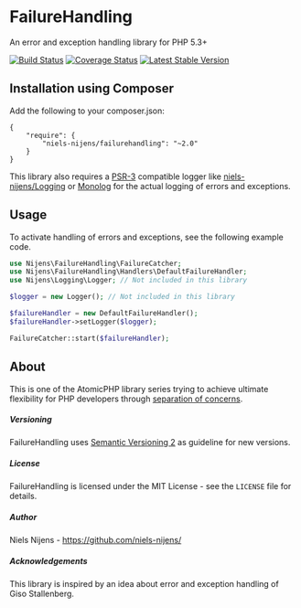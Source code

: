 FailureHandling
===============
An error and exception handling library for PHP 5.3+

[![Build Status](https://travis-ci.org/niels-nijens/FailureHandling.png?branch=master)](https://travis-ci.org/niels-nijens/FailureHandling)
[![Coverage Status](https://coveralls.io/repos/niels-nijens/FailureHandling/badge.png?branch=master)](https://coveralls.io/r/niels-nijens/FailureHandling?branch=master)
[![Latest Stable Version](https://poser.pugx.org/niels-nijens/failurehandling/v/stable.png)](https://packagist.org/packages/niels-nijens/failurehandling)


Installation using Composer
---------------------------
Add the following to your composer.json:

```
{
    "require": {
        "niels-nijens/failurehandling": "~2.0"
    }
}
```

This library also requires a [PSR-3](https://github.com/php-fig/fig-standards/blob/master/accepted/PSR-3-logger-interface.md) compatible logger like [niels-nijens/Logging](https://github.com/niels-nijens/Logging) or [Monolog](https://github.com/Seldaek/monolog) for the actual logging of errors and exceptions.


Usage
-----
To activate handling of errors and exceptions, see the following example code.
```php
use Nijens\FailureHandling\FailureCatcher;
use Nijens\FailureHandling\Handlers\DefaultFailureHandler;
use Nijens\Logging\Logger; // Not included in this library

$logger = new Logger(); // Not included in this library

$failureHandler = new DefaultFailureHandler();
$failureHandler->setLogger($logger);

FailureCatcher::start($failureHandler);
```


About
-----
This is one of the AtomicPHP library series trying to achieve ultimate flexibility for PHP developers through [separation of concerns](http://en.wikipedia.org/wiki/Separation_of_concerns).


##### Versioning #####
FailureHandling uses [Semantic Versioning 2](http://semver.org/) as guideline for new versions.


##### License #####
FailureHandling is licensed under the MIT License - see the `LICENSE` file for details.


##### Author #####
Niels Nijens - https://github.com/niels-nijens/


##### Acknowledgements #####
This library is inspired by an idea about error and exception handling of Giso Stallenberg.


